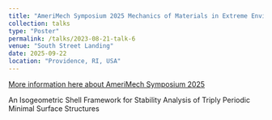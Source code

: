 ```yaml
---
title: "AmeriMech Symposium 2025 Mechanics of Materials in Extreme Environments"
collection: talks
type: "Poster"
permalink: /talks/2023-08-21-talk-6
venue: "South Street Landing"
date: 2025-09-22
location: "Providence, RI, USA"
---
```

[More information here about AmeriMech Symposium 2025](https://amerimechextrememat.wixsite.com/main)

An Isogeometric Shell Framework for Stability Analysis of Triply Periodic Minimal Surface Structures